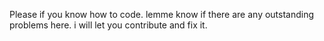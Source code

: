 Please if you know how to code. lemme know if there are any outstanding problems here. i will let you contribute and fix it.
